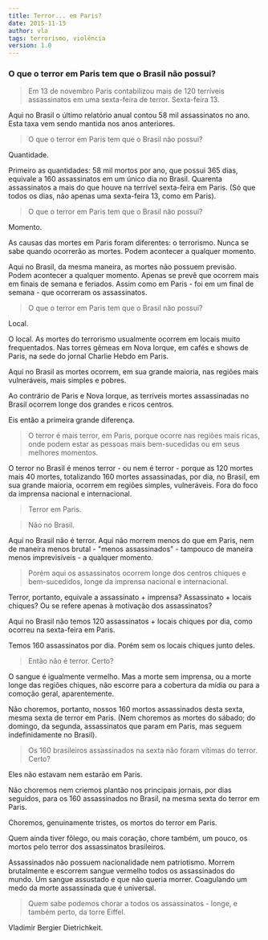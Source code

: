 ```yaml
---
title: Terror... em Paris?
date: 2015-11-15
author: vla
tags: terrorismo, violência
version: 1.0
---
```


### O que o terror em Paris tem que o Brasil não possui?

> Em 13 de novembro Paris contabilizou mais de 120 terríveis assassinatos em uma sexta-feira de terror. Sexta-feira 13.

Aqui no Brasil o último relatório anual contou 58 mil assassinatos no ano. Esta taxa vem sendo mantida nos anos anteriores.

> O que o terror em Paris tem que o Brasil não possui?

Quantidade.

Primeiro as quantidades: 58 mil mortos por ano, que possui 365 dias, equivale a 160 assassinatos em um único dia no Brasil. Quarenta assassinatos a mais do que houve na terrível sexta-feira em Paris. (Só que todos os dias, não apenas uma sexta-feira 13, como em Paris).

> O que o terror em Paris tem que o Brasil não possui?

Momento. 

As causas das mortes em Paris foram diferentes: o terrorismo. Nunca se sabe quando ocorrerão as mortes. Podem acontecer a qualquer momento.

Aqui no Brasil, da mesma maneira, as mortes não possuem previsão. Podem acontecer a qualquer momento. Apenas se prevê que ocorrem mais em finais de semana e feriados. Assim como em Paris - foi em um final de semana - que ocorreram os assassinatos.

> O que o terror em Paris tem que o Brasil não possui?

Local. 

O local. As mortes do terrorismo usualmente ocorrem em locais muito frequentados. Nas torres gêmeas em Nova Iorque, em cafés e shows de Paris, na sede do jornal Charlie Hebdo em Paris.

Aqui no Brasil as mortes ocorrem, em sua grande maioria, nas regiões mais vulneráveis, mais simples e pobres.

Ao contrário de Paris e Nova Iorque, as terríveis mortes assassinadas no Brasil ocorrem longe dos grandes e ricos centros.

Eis então a primeira grande diferença. 

> O terror é mais terror, em Paris, porque ocorre nas regiões mais ricas, onde podem estar as pessoas mais bem-sucedidas ou em seus melhores momentos.

O terror no Brasil é menos terror - ou nem é terror - porque as 120 mortes mais 40 mortes, totalizando 160 mortes assassinadas, por dia, no Brasil, em sua grande maioria, ocorrem em regiões simples, vulneráveis. Fora do foco da imprensa nacional e internacional.

> Terror em Paris. 

> Não no Brasil.

Aqui no Brasil não é terror. Aqui não morrem menos do que em Paris, nem de maneira menos brutal - "menos assassinados" - tampouco de maneira menos imprevisíveis - a qualquer momento. 

> Porém aqui os assassinatos ocorrem longe dos centros chiques e bem-sucedidos, longe da imprensa nacional e internacional.

Terror, portanto, equivale a assassinato + imprensa? Assassinato + locais chiques? Ou se refere apenas à motivação dos assassinatos?

Aqui no Brasil não temos 120 assassinatos + locais chiques por dia, como ocorreu na sexta-feira em Paris. 

Temos 160 assassinatos por dia. Porém sem os locais chiques junto deles. 

> Então não é terror. Certo?

O sangue é igualmente vermelho. Mas a morte sem imprensa, ou a morte longe das regiões chiques, não escorre para a cobertura da mídia ou para a comoção geral, aparentemente.

Não choremos, portanto, nossos 160 mortos assassinados desta sexta, mesma sexta de terror em Paris. (Nem choremos as mortes do sábado; do domingo, da segunda, assassinatos que param em Paris, mas seguem indefinidamente no Brasil). 

> Os 160 brasileiros assassinados na sexta não foram vítimas do terror. Certo?

Eles não estavam nem estarão em Paris.

Não choremos nem criemos plantão nos principais jornais, por dias seguidos, para os 160 assassinados no Brasil, na mesma sexta do terror em Paris.

Choremos, genuinamente tristes, os mortos do terror em Paris. 

Quem ainda tiver fôlego, ou mais coração, chore também, um pouco, os mortos pelo terror dos assassinatos brasileiros. 

Assassinados não possuem nacionalidade nem patriotismo. Morrem brutalmente e escorrem sangue vermelho todos os assassinados do mundo. Um sangue assustado e que não queria morrer. Coagulando um medo da morte assassinada que é universal.

> Quem sabe podemos chorar a todos os assassinatos - longe, e também perto, da torre Eiffel.

Vladimir Bergier Dietrichkeit.

